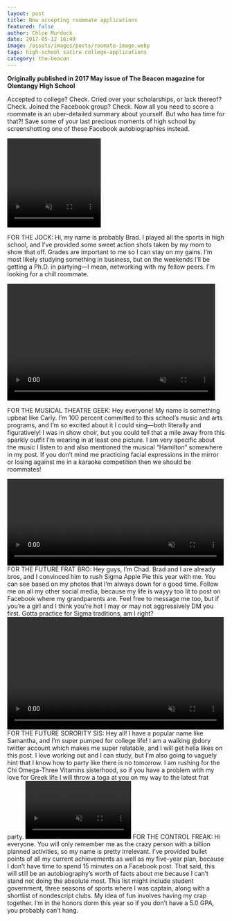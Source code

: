 ```yaml
---
layout: post
title: Now accepting roommate applications
featured: false
author: Chloe Murdock
date: 2017-05-12 16:49
image: /assets/images/posts/roomate-image.webp
tags: high-school satire college-applications
category: the-beacon
---
```


**Originally published in 2017 May issue of The Beacon magazine for Olentangy High School**

Accepted to college? Check. Cried over your scholarships, or lack thereof? Check. Joined the Facebook group? Check. Now all you need to score a roommate is an uber-detailed summary about yourself. But who has time for that?! Save some of your last precious moments of high school by screenshotting one of these Facebook autobiographies instead.

<video width="216" height="206" autoplay loop muted>
    <source src="/images/posts/roommate-02.mp4" type="video/mp4">
</video>

FOR THE JOCK: Hi, my name is probably Brad. I played all the sports in high school, and I’ve provided some sweet action shots taken by my mom to show that off. Grades are important to me so I can stay on my gains. I’m most likely studying something in business, but on the weekends I’ll be getting a Ph.D. in partying—I mean, networking with my fellow peers. I’m looking for a chill roommate.

<video width="480" height="270" autoplay loop muted>
<source src="/images/posts/roommate-03.mp4" type="video/mp4">
</video>

FOR THE MUSICAL THEATRE GEEK: Hey everyone! My name is something upbeat like Carly. I’m 100 percent committed to this school’s music and arts programs, and I’m so excited about it I could sing—both literally and figuratively! I was in show choir, but you could tell that a mile away from this sparkly outfit I’m wearing in at least one picture. I am very specific about the music I listen to and also mentioned the musical “Hamilton” somewhere in my post. If you don’t mind me practicing facial expressions in the mirror or losing against me in a karaoke competition then we should be roommates!

<video width="500" height="200" autoplay loop muted>
<source src="/images/posts/roommate-04.mp4" type="video/mp4">
</video>
FOR THE FUTURE FRAT BRO: Hey guys, I’m Chad. Brad and I are already bros, and I convinced him to rush Sigma Apple Pie this year with me. You can see based on my photos that I’m always down for a good time. Follow me on all my other social media, because my life is wayyy too lit to post on Facebook where my grandparents are. Feel free to message me too, but if you’re a girl and I think you’re hot I may or may not aggressively DM you first. Gotta practice for Sigma traditions, am I right?

<video width="500" height="260" autoplay loop muted>
<source src="/images/posts/roommate-05.mp4" type="video/mp4">
</video>
FOR THE FUTURE SORORITY SIS: Hey all! I have a popular name like Samantha, and I’m super pumped for college life! I am a walking @dory twitter account which makes me super relatable, and I will get hella likes on this post. I love working out and I can study, but I’m also going to vaguely hint that I know how to party like there is no tomorrow. I am rushing for the Chi Omega-Three Vitamins sisterhood, so if you have a problem with my love for Greek life I will throw a toga at you on my way to the latest frat party.

<video width="244" height="134" autoplay loop muted>
<source src="/images/posts/roommate-06.mp4" type="video/mp4">
</video>
FOR THE CONTROL FREAK: Hi everyone. You will only remember me as the crazy person with a billion planned activities, so my name is pretty irrelevant. I’ve provided bullet points of all my current achievements as well as my five-year plan, because I don’t have time to spend 15 minutes on a Facebook post. That said, this will still be an autobiography’s worth of facts about me because I can’t stand not doing the absolute most. This list might include student government, three seasons of sports where I was captain, along with a shortlist of nondescript clubs. My idea of fun involves having my crap together. I’m in the honors dorm this year so if you don’t have a 5.0 GPA, you probably can’t hang.
